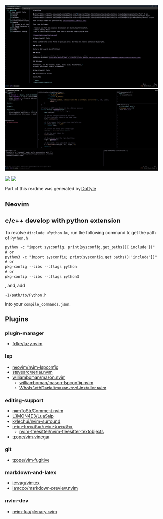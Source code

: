 ![image](../pictures/startup.png)
![image](../pictures/ui.png)

<a href="https://dotfyle.com/youngtuotuo/dotfiles-nvim"><img src="https://dotfyle.com/youngtuotuo/dotfiles-nvim/badges/plugins?style=flat" /></a>
<a href="https://dotfyle.com/youngtuotuo/dotfiles-nvim"><img src="https://dotfyle.com/youngtuotuo/dotfiles-nvim/badges/plugin-manager?style=flat" /></a>

Part of this readme was generated by [Dotfyle](https://dotfyle.com)


Neovim
------

c/c++ develop with python extension
-----------------------------------

To resolve `#include <Python.h>`, run the following command to get the path of `Python.h`

```console
python -c "import sysconfig; print(sysconfig.get_paths()['include'])"
# or
python3 -c "import sysconfig; print(sysconfig.get_paths()['include'])"
# or
pkg-config --libs --cflags python
# or
pkg-config --libs --cflags python3
```

, and, add

```
-I/path/to/Python.h
```

into your `compile_commands.json`.


Plugins
-------

### plugin-manager

+ [folke/lazy.nvim](https://dotfyle.com/plugins/folke/lazy.nvim)

### lsp

+ [neovim/nvim-lspconfig](https://dotfyle.com/plugins/neovim/nvim-lspconfig)
+ [stevearc/aerial.nvim](https://dotfyle.com/plugins/stevearc/aerial.nvim)
+ [williamboman/mason.nvim](https://dotfyle.com/plugins/williamboman/mason.nvim)
    + [williamboman/mason-lspconfig.nvim](https://github.com/williamboman/mason-lspconfig.nvim)
    + [WhoIsSethDaniel/mason-tool-installer.nvim](https://github.com/WhoIsSethDaniel/mason-tool-installer.nvim)

### editing-support

+ [numToStr/Comment.nvim](https://dotfyle.com/plugins/numToStr/Comment.nvim)
+ [L3MON4D3/LuaSnip](https://dotfyle.com/plugins/L3MON4D3/LuaSnip)
+ [kylechui/nvim-surround](https://dotfyle.com/plugins/kylechui/nvim-surround)
+ [nvim-treesitter/nvim-treesitter](https://dotfyle.com/plugins/nvim-treesitter/nvim-treesitter)
    + [nvim-treesitter/nvim-treesitter-textobjects](https://dotfyle.com/plugins/nvim-treesitter/nvim-treesitter-textobjects)
+ [tpope/vim-vinegar](https://github.com/tpope/vim-vinegar)

### git

+ [tpope/vim-fugitive](https://github.com/tpope/vim-fugitive)

### markdown-and-latex

+ [lervag/vimtex](https://github.com/lervag/vimtex)
+ [iamcco/markdown-preview.nvim](https://dotfyle.com/plugins/iamcco/markdown-preview.nvim)

### nvim-dev

+ [nvim-lua/plenary.nvim](https://dotfyle.com/plugins/nvim-lua/plenary.nvim)
